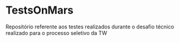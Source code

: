 # TestsOnMars
Repositório referente aos testes realizados durante o desafio técnico realizado para o processo seletivo da TW
